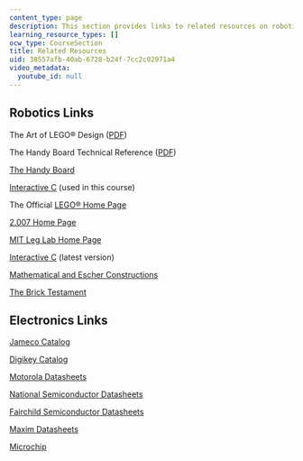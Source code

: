 ```yaml
---
content_type: page
description: This section provides links to related resources on robotics and electronics.
learning_resource_types: []
ocw_type: CourseSection
title: Related Resources
uid: 38557afb-40ab-6728-b24f-7cc2c02971a4
video_metadata:
  youtube_id: null
---
```


Robotics Links
--------------

The Art of LEGO® Design ([PDF](http://handyboard.com/oldhb/techdocs/artoflego.pdf))

The Handy Board Technical Reference ([PDF](http://handyboard.com/oldhb/software/icmanual/icmain.pdf))

[The Handy Board](http://handyboard.com/)

[Interactive C](http://www.newtonlabs.com/ic/) (used in this course)

The Official [LEGO® Home Page](http://www.lego.com/)

[2.007 Home Page](/courses/2-007-design-and-manufacturing-i-spring-2009)

[MIT Leg Lab Home Page](http://www.ai.mit.edu/projects/leglab/)

[Interactive C](http://www.newtonlabs.com/ic/dist/ic-monolithic.html#SEC1) (latest version)

[Mathematical and Escher Constructions](http://www.andrewlipson.com/lego.htm)

[The Brick Testament](http://www.thebricktestament.com/)

Electronics Links
-----------------

[Jameco Catalog](http://www.jameco.com/)

[Digikey Catalog](http://www.digi-key.com/)

[Motorola Datasheets](http://www.datasheetcatalog.com/motorola/1/)

[National Semiconductor Datasheets](http://www.datasheetlib.com/national-semiconductor/)

[Fairchild Semiconductor Datasheets](http://www.fairchildsemi.com/index.html)

[Maxim Datasheets](https://www.maximintegrated.com/en/ds/index.mvp)

[Microchip](http://www.microchip.com/TechDocByProduct.aspx)
